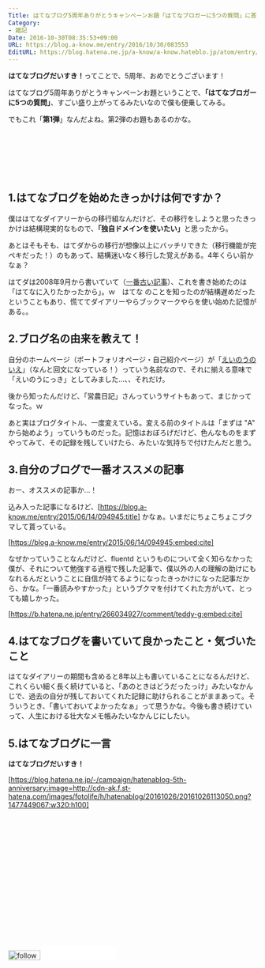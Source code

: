 ```yaml
---
Title: はてなブログ5周年ありがとうキャンペーンお題「はてなブロガーに5つの質問」に答えるよ！
Category:
- 雑記
Date: 2016-10-30T08:35:53+09:00
URL: https://blog.a-know.me/entry/2016/10/30/083553
EditURL: https://blog.hatena.ne.jp/a-know/a-know.hateblo.jp/atom/entry/10328749687192003867
---
```


<b>はてなブログだいすき！</b>ってことで、5周年、おめでとうございます！


はてなブログ5周年ありがとうキャンペーンお題ということで、<b>「はてなブロガーに5つの質問」</b>、すごい盛り上がってるみたいなので僕も便乗してみる。


でもこれ「<b>第1弾</b>」なんだよね。第2弾のお題もあるのかな。


<!-- more -->


<script async src="//pagead2.googlesyndication.com/pagead/js/adsbygoogle.js"></script>
<!-- article-top -->
<ins class="adsbygoogle"
     style="display:inline-block;width:728px;height:90px"
     data-ad-client="ca-pub-3463034538369189"
     data-ad-slot="8367620130"></ins>
<script>
(adsbygoogle = window.adsbygoogle || []).push({});
</script>


## 1.はてなブログを始めたきっかけは何ですか？

僕ははてなダイアリーからの移行組なんだけど、その移行をしようと思ったきっかけは結構現実的なもので、<b>「独自ドメインを使いたい」</b>と思ったから。


あとはそもそも、はてダからの移行が想像以上にバッチリできた（移行機能が完ペキだった！）のもあって、結構迷いなく移行した覚えがある。4年くらい前かなぁ？


はてダは2008年9月から書いていて（[一番古い記事](https://blog.a-know.me/entry/20080928/1222616119)）、これを書き始めたのは「はてなに入りたかったから」。ｗ　はてな のことを知ったのが結構遅めだったということもあり、慌ててダイアリーやらブックマークやらを使い始めた記憶がある。。


## 2.ブログ名の由来を教えて！
自分のホームページ（ポートフォリオページ・自己紹介ページ）が「[えいのうのいえ](https://home.a-know.me/)」（なんと回文になっている！）っていう名前なので、それに揃える意味で「えいのうにっき」としてみました...、、それだけ。


後から知ったんだけど、「営農日記」さんっていうサイトもあって、まじかってなった。ｗ


あと実はブログタイトル、一度変えている。変える前のタイトルは「まずは "A" から始めよう」っていうものだった。記憶はおぼろげだけど、色んなものをまずやってみて、その記録を残していけたら、みたいな気持ちで付けたんだと思う。


## 3.自分のブログで一番オススメの記事
おー、オススメの記事か...！

込み入った記事になるけど、[https://blog.a-know.me/entry/2015/06/14/094945:title] かなぁ。いまだにちょこちょこブクマして貰っている。



[https://blog.a-know.me/entry/2015/06/14/094945:embed:cite]


なぜかっていうことなんだけど、fluentd というものについて全く知らなかった僕が、それについて勉強する過程で残した記事で、僕以外の人の理解の助けにもなれるんだということに自信が持てるようになったきっかけになった記事だから、かな。「一番読みやすかった」というブクマを付けてくれた方がいて、とっても嬉しかった。



[https://b.hatena.ne.jp/entry/266034927/comment/teddy-g:embed:cite]



## 4.はてなブログを書いていて良かったこと・気づいたこと

はてなダイアリーの期間も含めると8年以上も書いていることになるんだけど、これくらい細く長く続けていると、「あのときはどうだったっけ」みたいなかんじで、過去の自分が残しておいてくれた記録に助けられることがままあって。そういうとき、「書いておいてよかったなぁ」って思うかな。今後も書き続けていって、人生における壮大なメモ帳みたいなかんじにしたい。


## 5.はてなブログに一言

<b>はてなブログだいすき！</b>


[https://blog.hatena.ne.jp/-/campaign/hatenablog-5th-anniversary:image=http://cdn-ak.f.st-hatena.com/images/fotolife/h/hatenablog/20161026/20161026113050.png?1477449067:w320:h100]


<script async src="//pagead2.googlesyndication.com/pagead/js/adsbygoogle.js"></script>
<!-- article-bottom2 -->
<ins class="adsbygoogle"
     style="display:inline-block;width:300px;height:250px"
     data-ad-client="ca-pub-3463034538369189"
     data-ad-slot="5274552934"></ins>
<script>
(adsbygoogle = window.adsbygoogle || []).push({});
</script>


<div>
<a href='http://cloud.feedly.com/#subscription%2Ffeed%2Fhttp%3A%2F%2Fblog.a-know.me%2Ffeed'  target='blank'><img id='feedlyFollow' src='//s3.feedly.com/img/follows/feedly-follow-rectangle-volume-small_2x.png' alt='follow us in feedly' width='65' height='20'></a>

<iframe src="//blog.hatena.ne.jp/a-know/a-know.hateblo.jp/subscribe/iframe" allowtransparency="true" frameborder="0" scrolling="no" width="150" height="28"></iframe>
</div>


<script src="https://moshi-moshi.moshimo.works/moshimoshi/a_know_blog/2016-10-30-083553?title=%E3%81%AF%E3%81%A6%E3%81%AA%E3%83%96%E3%83%AD%E3%82%B05%E5%91%A8%E5%B9%B4%E3%81%82%E3%82%8A%E3%81%8C%E3%81%A8%E3%81%86%E3%82%AD%E3%83%A3%E3%83%B3%E3%83%9A%E3%83%BC%E3%83%B3%E3%81%8A%E9%A1%8C%E3%80%8C%E3%81%AF%E3%81%A6%E3%81%AA%E3%83%96%E3%83%AD%E3%82%AC%E3%83%BC%E3%81%AB5%E3%81%A4%E3%81%AE%E8%B3%AA%E5%95%8F%E3%80%8D%E3%81%AB%E7%AD%94%E3%81%88%E3%82%8B%E3%82%88%EF%BC%81"></script>
